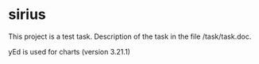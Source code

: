 # sirius
This project is a test task. 
Description of the task in the file /task/task.doc.

yEd is used for charts (version 3.21.1)
